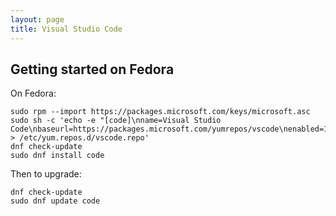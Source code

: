 ```yaml
---
layout: page
title: Visual Studio Code
---
```


## Getting started on Fedora

On Fedora:

    sudo rpm --import https://packages.microsoft.com/keys/microsoft.asc
    sudo sh -c 'echo -e "[code]\nname=Visual Studio Code\nbaseurl=https://packages.microsoft.com/yumrepos/vscode\nenabled=1\ngpgcheck=1\ngpgkey=https://packages.microsoft.com/keys/microsoft.asc" > /etc/yum.repos.d/vscode.repo'
    dnf check-update
    sudo dnf install code

Then to upgrade:

    dnf check-update
    sudo dnf update code
